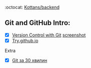 :octocat: [Kottans/backend](https://github.com/kottans/backend)

## Git and GitHub Intro:

- [x] [Version Control with Git](https://www.udacity.com/course/version-control-with-git--ud123) [screenshot](https://github.com/turchak/kottans-backend/blob/master/git-and-github-intro/version-control-with-git-screenshot.png)
- [x] [Try.github.io](https://try.github.io)

Extra

- [x] [Git за 30 хвилин](https://codeguida.com/post/453)
